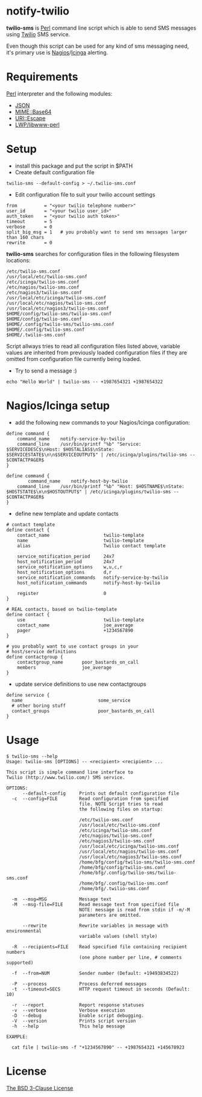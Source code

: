 notify-twilio
===

**twilio-sms** is [Perl](http://www.perl.org) command line script which is able to send SMS messages
using [Twilio](http://www.twilio.com) SMS service.

Even though this script can be used for any kind of sms messaging need, it's
primary use is [Nagios](http://www.nagios.org)/[Icinga](http://www.icinga.org)
alerting.

Requirements
==

[Perl](http://www.perl.org) interpreter and the following modules:

  * [JSON](https://metacpan.org/module/JSON)
  * [MIME::Base64](https://metacpan.org/module/MIME::Base64)
  * [URI::Escape](https://metacpan.org/module/URI::Escape)
  * [LWP/libwww-perl](https://metacpan.org/module/LWP)

Setup
==

  * install this package and put the script in $PATH
  * Create default configuration file

```
twilio-sms --default-config > ~/.twilio-sms.conf
```

  * Edit configuration file to suit your twilio account settings

```
from          = "<your twilio telephone number>"
user_id       = "<your twilio user_id>"
auth_token    = "<your twilio auth token>"
timeout       = 5
verbose       = 0
split_big_msg = 1   # you probably want to send sms messages larger than 160 chars
rewrite       = 0
```

**twilio-sms** searches for configuration files in the following filesystem locations:

```
/etc/twilio-sms.conf
/usr/local/etc/twilio-sms.conf
/etc/icinga/twilio-sms.conf
/etc/nagios/twilio-sms.conf
/etc/nagios3/twilio-sms.conf
/usr/local/etc/icinga/twilio-sms.conf
/usr/local/etc/nagios/twilio-sms.conf
/usr/local/etc/nagios3/twilio-sms.conf
$HOME/config/twilio-sms/twilio-sms.conf
$HOME/config/twilio-sms.conf
$HOME/.config/twilio-sms/twilio-sms.conf
$HOME/.config/twilio-sms.conf
$HOME/.twilio-sms.conf
```

Script allways tries to read all configuration files listed above, variable values
are inherited from previously loaded configuration files if they are omitted from
configuration file currently being loaded.

  * Try to send a message :)

```
echo "Hello World" | twilio-sms -- +1987654321 +1987654322
```

Nagios/Icinga setup
===
  * add the following new commands to your Nagios/Icinga configuration:

```
define command {
    command_name    notify-service-by-twilio
    command_line    /usr/bin/printf "%b" "Service: $SERVICEDESC$\nHost: $HOSTALIAS$\nState: $SERVICESTATE$\n\n$SERVICEOUTPUT$" | /etc/icinga/plugins/twilio-sms -- $CONTACTPAGER$
}

define command {
        command_name    notify-host-by-twilio
    command_line    /usr/bin/printf "%b" "Host: $HOSTNAME$\nState: $HOSTSTATE$\n\n$HOSTOUTPUT$" | /etc/icinga/plugins/twilio-sms -- $CONTACTPAGER$
}
```

  * define new template and update contacts

```
# contact template
define contact {
    contact_name                    twilio-template
    name                            twilio-template
    alias                           Twilio contact template
    
    service_notification_period     24x7
    host_notification_period        24x7
    service_notification_options    w,u,c,r
    host_notification_options       d,r
    service_notification_commands   notify-service-by-twilio
    host_notification_commands      notify-host-by-twilio

    register                        0
}
    
# REAL contacts, based on twilio-template
define contact {
    use                             twilio-template
    contact_name                    joe_average
    pager                           +1234567890
}

# you probably want to use contact groups in your
# host/service definitions
define contactgroup {
    contactgroup_name       poor_bastards_on_call
    members                 joe_average
}
```

  * update service definitions to use new contactgroups

```
define service {
  name                            some_service
  # other boring stuff
  contact_groups                  poor_bastards_on_call
}
```

Usage
==

```
$ twilio-sms --help
Usage: twilio-sms [OPTIONS] -- <recipient> <recipient> ...

This script is simple command line interface to
Twilio (http://www.twilio.com/) SMS service.

OPTIONS:
      --default-config     Prints out default configuration file
  -c  --config=FILE        Read configuration from specified
                           file. NOTE Script tries to read
                           the following files on startup:

                           /etc/twilio-sms.conf
                           /usr/local/etc/twilio-sms.conf
                           /etc/icinga/twilio-sms.conf
                           /etc/nagios/twilio-sms.conf
                           /etc/nagios3/twilio-sms.conf
                           /usr/local/etc/icinga/twilio-sms.conf
                           /usr/local/etc/nagios/twilio-sms.conf
                           /usr/local/etc/nagios3/twilio-sms.conf
                           /home/bfg/config/twilio-sms/twilio-sms.conf
                           /home/bfg/config/twilio-sms.conf
                           /home/bfg/.config/twilio-sms/twilio-sms.conf
                           /home/bfg/.config/twilio-sms.conf
                           /home/bfg/.twilio-sms.conf

  -m  --msg=MSG            Message text
  -M  --msg-file=FILE      Read message text from specified file
                           NOTE: message is read from stdin if -m/-M
                           parameters are omitted.

      --rewrite            Rewrite variables in message with environmental
                           variable values (shell style)

  -R  --recipients=FILE    Read specified file containing recipient numbers
                           (one phone number per line, # comments supported)

  -f  --from=NUM           Sender number (Default: +19493834522)

  -P  --process            Process deferred messages
  -t  --timeout=SECS       HTTP request timeout in seconds (Default: 10)

  -r  --report             Report response statuses
  -v  --verbose            Verbose execution
  -D  --debug              Enable script debugging.
  -V  --version            Prints script version
  -h  --help               This help message

EXAMPLE:

  cat file | twilio-sms -f "+1234567890" -- +1987654321 +145678923
```

License
===
[The BSD 3-Clause License](http://opensource.org/licenses/BSD-3-Clause)